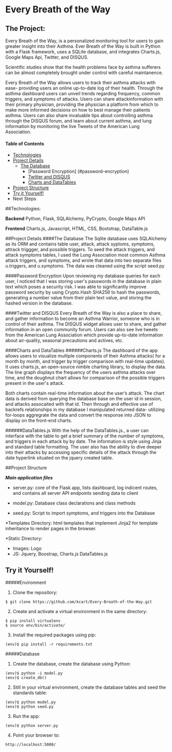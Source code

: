 # Every Breath of the Way

## The Project:

Every Breath of the Way, is a personalized monitoring tool for users to gain greater insight 
into their Asthma. Ever Breath of the Way is built in Python with a Flask framework, uses a SQLite database,
and integrates  Charts.js, Google Maps Api, Twitter, and DISQUS.

Scientific studies show that the health problems face by asthma sufferers can be almost completely
brought under control with careful maintanence.

Every Breath of the Way allows users to track their asthma attacks with ease- 
providing users an online up-to-date log of their health. Through the asthma dashboard users can 
unveil trends regarding frequency, common triggers, and symptoms of attacks. 
Users can share attackinformation with their primary physician, providing the physician a platform from which to make more 
informed decisions on how to best manage their patients asthma. Users can also share invaluable tips about controlling asthma through the DISQUS forum, and learn about current asthma, and lung information by monitoring the live Tweets of the American Lung Association.

#### Table of Contents
- [Technologies](#technologies)
- [Project Details](#project-details)
  - [The Database](#the-database)
    - [Password Encryption] (#password-encryption)
    - [Twitter and DISQUS](#twitter-and-disqus)
    - [Charts and DataTables](#charts-and-datatables)
- [Project Structure](#project-structure)
- [Try it Yourself!](#try-it-yourself)
- Next Steps

##Technologies:
 
**Backend**
Python, Flask, SQLAlchemy, PyCrypto, Google Maps API

**Frontend**
Charts.js, Javascript, HTML, CSS, Bootstrap, DataTable.js

##Project Details
####The Database
The Sqlite database uses SQLAlchemy as its ORM and contains table user, attack, attack syptoms, symptoms, attrack triggger,   and possible triggers.
To seed the attack triggers, and attack symptoms tables, I used the Lung Association most common Asthma attack triggers, and symptoms, and wrote that data into two separate files u.triggers, and u.symptoms. The data was cleaned using the script seed.py
  
####Password Encryption
Upon reviewing my database queries for each user, I noticed that I was storing user's passwords in the database in plain text which poses a security risk. I was able to significantly improve password security by using Crypto.Hash SHA256 to hash the passwords, generating a number value from their plain text value, and storing the hashed version in the database.

####Twitter and DISQUS
Every Breath of the Way  is also a place to share, and gather information to become an Asthma Warrior,
someone who is in control of their asthma. The DISQUS widget allows user to share, and gather information
in an open community forum. 
Users can also see live tweets from the American Lung Association which provide up-to-date information about air-quality, seasonal precautions and actives, etc. 

####Charts and DataTables
######Charts.js
The dashboard of the app allows users to visualize multiple components of their Asthma 
attacks( for a month by month, and trigger by trigger comparison with real-time updates). 
It uses charts.js, an open-source nimble charting library, to display the data. The line graph displays the frequency of
the users asthma attacks over time, and the doughnut chart allows for comparison of the possible triggers present in the 
user's attack. 

Both charts contain real-time information about the user’s attack. The chart data is derived from 
querying the database base on the user id in session, and attacks assocaited with that id. Then through and effective use of backrefs relationships in my database I manipulated returned data- utilizing for-loops aggregrate the data and convert the response into JSON to display on the front-end charts.

######DataTables.js
With the help of the DataTables.js., a user can interface with the table to get a brief summary
of the number of symptoms, and triggers in each attack by by date. The information is style using Jinja  and standard table formatting. The user also has the ability to dive deeper into their attacks by accessing specific details of the attack through the date hyperlink situated on the jquery created table.

##Project Structure

  ***Main application files***

* server.py: core of the Flask app, lists dashboard, log indicent routes, and contains all server API 
endpoints sending data to client

* model.py: Database class declarations and class methods

* seed.py: Script to import symptoms, and triggers into the Database

*Templates Directory: html templates that implement Jinja2 for template inheritance to render pages in the browser.

*Static Directory: 
  - Images: Logo
  - JS: Jquery, Boostrap, Charts.js DataTables.js

## Try it Yourself!
 
#####Environment 

1) Clone the repository:

<pre><code>$ git clone https://github.com/kcart/Every-Breath-of-the-Way.git</code></pre>

2) Create and activate a virtual environment in the same directory: 

<pre><code>$ pip install virtualenv
$ source env/bin/activate/
</code></pre>

3) Install the required packages using pip:

<pre><code>(env)$ pip install -r requirements.txt
</code></pre>

#####Database

1) Create the database, create the database using Python:

<pre><code>(env)$ python -i model.py
(env)$ create_db()
</code></pre>

2) Still in your virtual environment, create the database tables and seed the standards table:

<pre><code>(env)$ python model.py
(env)$ python seed.py
</code></pre>

3) Run the app: 

<pre><code>(env)$ python server.py
</code></pre>

4) Point your browser to:

<pre><code>http://localhost:5000/</code></pre>
